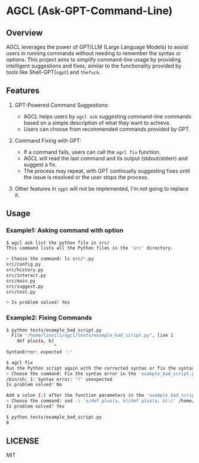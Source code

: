 # AGCL (Ask-GPT-Command-Line)

## Overview

AGCL leverages the power of GPT/LLM (Large Language Models) to assist users in running commands without needing to remember the syntax or options. This project aims to simplify command-line usage by providing intelligent suggestions and fixes, similar to the functionality provided by tools like Shell-GPT(`sgpt`) and `thefuck`.

## Features

1. GPT-Powered Command Suggestions:
   * AGCL helps users by `agcl ask` suggesting command-line commands based on a simple description of what they want to achieve.
   * Users can choose from recommended commands provided by GPT.

2. Command Fixing with GPT:
   * If a command fails, users can call the `agcl fix` function.
   * AGCL will read the last command and its output (stdout/stderr) and suggest a fix.
   * The process may repeat, with GPT continually suggesting fixes until the issue is resolved or the user stops the process.

3. Other features in `sgpt` will not be implemented, I'm not going to replace it.


## Usage

### Example1: Asking command with option
``` bash
$ agcl ask list the python file in src/
This command lists all the Python files in the 'src' directory.

> Choose the command: ls src/*.py
src/config.py
src/history.py
src/interact.py
src/main.py
src/suggest.py
src/test.py

> Is problem solved? Yes
```


### Example2: Fixing Commands

```bash
$ python tests/example_bad_script.py
  File "/home/linnil1/agcl/tests/example_bad_script.py", line 1
    def plus(a, b)
                  ^
SyntaxError: expected ':'

$ agcl fix
Run the Python script again with the corrected syntax or fix the syntax error in the script file before running it.
> Choose the command: Fix the syntax error in the 'example_bad_script.py' file by adding a colon (:) after the function parameters.
/bin/sh: 1: Syntax error: "(" unexpected
Is problem solved? No

Add a colon (:) after the function parameters in the 'example_bad_script.py' file using sed command.
> Choose the command: sed -i 's/def plus(a, b)/def plus(a, b):/' /home/linnil1/agcl/tests/example_bad_script.py
Is problem solved? Yes

$ python tests/example_bad_script.py
8
```


## LICENSE
MIT